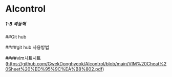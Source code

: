 # AIcontrol

##### 1-B 곽동혁

##Git hub

####git hub 사용방법

####vim치트시트(https://github.com/GwekDonghyeok/AIcontrol/blob/main/VIM%20Cheat%20Sheet%20%ED%95%9C%EA%B8%802.pdf)
